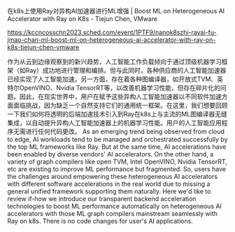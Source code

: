 在k8s上使用Ray对异构AI加速器进行ML增强 | Boost ML on Heterogeneous AI Accelerator with Ray on K8s - Tiejun Chen, VMware

https://kccncosschn2023.sched.com/event/1PTF9/nanok8szhi-rayai-fu-jmao-chan-ml-boost-ml-on-heterogeneous-ai-accelerator-with-ray-on-k8s-tiejun-chen-vmware

作为从云到边缘观察到的新兴趋势，人工智能工作负载倾向于通过顶级机器学习框架（如Ray）成功地进行管理和编排。但与此同时，各种供应商的人工智能加速器已经实现了人工智能加速。另一方面，存在着各种图编译器，如开放式TVM、英特尔OpenVINO、Nvidia TensorRT等，以改善机器学习性能，但存在碎片化的问题。因此，在现实世界中，用户在赋予这些异构人工智能加速器以不同软件加速方面面临挑战，因为缺乏一个自然支持它们的通用统一框架。在这里，我们想要回顾一下我们如何将透明的后端加速技术引入到Ray在k8s上与主流的ML图编译器无缝集成，以自动提升异构人工智能加速器上的机器学习性能。用户的人工智能应用程序无需进行任何代码更改。 
As an emerging trend being observed from cloud to edge, AI workloads tend to be managed and orchestrated successfully by the top ML frameworks like Ray. But at the same time, AI accelerations have been enabled by diverse vendors' AI accelerators. On the other hand, a variety of graph compilers like open TVM, Intel OpenVINO, Nvidia TensorRT, etc are existing to improve ML performance but fragmented. So, users have the challenges around empowering these heterogeneous AI accelerators with different software accelerations in the real world due to missing a general unified framework supporting them naturally. Here we'd like to review if-how we introduce our transparent backend acceleration technologies to boost ML performance automatically on heterogeneous AI accelerators with those ML graph compilers mainstream seamlessly with Ray on k8s. There is no code changes for user's AI applications.